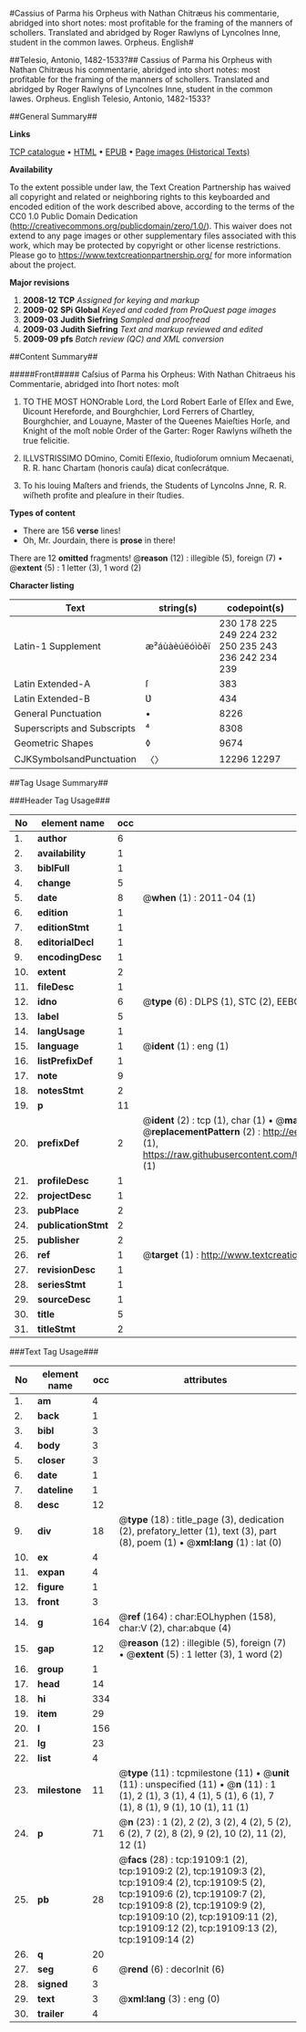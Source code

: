 #Cassius of Parma his Orpheus with Nathan Chitræus his commentarie, abridged into short notes: most profitable for the framing of the manners of schollers. Translated and abridged by Roger Rawlyns of Lyncolnes Inne, student in the common lawes. Orpheus. English#

##Telesio, Antonio, 1482-1533?##
Cassius of Parma his Orpheus with Nathan Chitræus his commentarie, abridged into short notes: most profitable for the framing of the manners of schollers. Translated and abridged by Roger Rawlyns of Lyncolnes Inne, student in the common lawes.
Orpheus. English
Telesio, Antonio, 1482-1533?

##General Summary##

**Links**

[TCP catalogue](http://www.ota.ox.ac.uk/tcp/)  • 
[HTML](http://tei.it.ox.ac.uk/tcp/Texts-HTML/free/A13/A13761.html)  • 
[EPUB](http://tei.it.ox.ac.uk/tcp/Texts-EPUB/free/A13/A13761.epub) • 
[Page images (Historical Texts)](https://historicaltexts.jisc.ac.uk/eebo-99853715e)

**Availability**

To the extent possible under law, the Text Creation Partnership has waived all copyright and related or neighboring rights to this keyboarded and encoded edition of the work described above, according to the terms of the CC0 1.0 Public Domain Dedication (http://creativecommons.org/publicdomain/zero/1.0/). This waiver does not extend to any page images or other supplementary files associated with this work, which may be protected by copyright or other license restrictions. Please go to https://www.textcreationpartnership.org/ for more information about the project.

**Major revisions**

1. __2008-12__ __TCP__ *Assigned for keying and markup*
1. __2009-02__ __SPi Global__ *Keyed and coded from ProQuest page images*
1. __2009-03__ __Judith Siefring__ *Sampled and proofread*
1. __2009-03__ __Judith Siefring__ *Text and markup reviewed and edited*
1. __2009-09__ __pfs__ *Batch review (QC) and XML conversion*

##Content Summary##

#####Front#####
Caſsius of Parma his Orpheus: With Nathan Chitraeus his Commentarie, abridged into ſhort notes: moſt
1. TO THE MOST HONOrable Lord, the Lord Robert Earle of Eſſex and Ewe, Ʋicount Hereforde, and Bourghchier, Lord Ferrers of Chartley, Bourghchier, and Louayne, Master of the Queenes Maieſties Horſe, and Knight of the moſt noble Order of the Garter: Roger Rawlyns wiſheth the true felicitie.

1. ILLVSTRISSIMO DOmino, Comiti Eſſexio, ſtudioſorum omnium Mecaenati, R. R. hanc Chartam (honoris cauſa) dicat conſecrátque.

1. To his louing Maſters and friends, the Students of Lyncolns Jnne, R. R. wiſheth profite and pleaſure in their ſtudies.

**Types of content**

  * There are 156 **verse** lines!
  * Oh, Mr. Jourdain, there is **prose** in there!

There are 12 **omitted** fragments! 
 @__reason__ (12) : illegible (5), foreign (7)  •  @__extent__ (5) : 1 letter (3), 1 word (2)

**Character listing**


|Text|string(s)|codepoint(s)|
|---|---|---|
|Latin-1 Supplement|æ²áùàèúëóìòêï|230 178 225 249 224 232 250 235 243 236 242 234 239|
|Latin Extended-A|ſ|383|
|Latin Extended-B|Ʋ|434|
|General Punctuation|•|8226|
|Superscripts             and Subscripts|⁴|8308|
|Geometric Shapes|◊|9674|
|CJKSymbolsandPunctuation|〈〉|12296 12297|

##Tag Usage Summary##

###Header Tag Usage###

|No|element name|occ|attributes|
|---|---|---|---|
|1.|__author__|6||
|2.|__availability__|1||
|3.|__biblFull__|1||
|4.|__change__|5||
|5.|__date__|8| @__when__ (1) : 2011-04 (1)|
|6.|__edition__|1||
|7.|__editionStmt__|1||
|8.|__editorialDecl__|1||
|9.|__encodingDesc__|1||
|10.|__extent__|2||
|11.|__fileDesc__|1||
|12.|__idno__|6| @__type__ (6) : DLPS (1), STC (2), EEBO-CITATION (1), PROQUEST (1), VID (1)|
|13.|__label__|5||
|14.|__langUsage__|1||
|15.|__language__|1| @__ident__ (1) : eng (1)|
|16.|__listPrefixDef__|1||
|17.|__note__|9||
|18.|__notesStmt__|2||
|19.|__p__|11||
|20.|__prefixDef__|2| @__ident__ (2) : tcp (1), char (1)  •  @__matchPattern__ (2) : ([0-9\-]+):([0-9IVX]+) (1), (.+) (1)  •  @__replacementPattern__ (2) : http://eebo.chadwyck.com/downloadtiff?vid=$1&page=$2 (1), https://raw.githubusercontent.com/textcreationpartnership/Texts/master/tcpchars.xml#$1 (1)|
|21.|__profileDesc__|1||
|22.|__projectDesc__|1||
|23.|__pubPlace__|2||
|24.|__publicationStmt__|2||
|25.|__publisher__|2||
|26.|__ref__|1| @__target__ (1) : http://www.textcreationpartnership.org/docs/. (1)|
|27.|__revisionDesc__|1||
|28.|__seriesStmt__|1||
|29.|__sourceDesc__|1||
|30.|__title__|5||
|31.|__titleStmt__|2||


###Text Tag Usage###

|No|element name|occ|attributes|
|---|---|---|---|
|1.|__am__|4||
|2.|__back__|1||
|3.|__bibl__|3||
|4.|__body__|3||
|5.|__closer__|3||
|6.|__date__|1||
|7.|__dateline__|1||
|8.|__desc__|12||
|9.|__div__|18| @__type__ (18) : title_page (3), dedication (2), prefatory_letter (1), text (3), part (8), poem (1)  •  @__xml:lang__ (1) : lat (0)|
|10.|__ex__|4||
|11.|__expan__|4||
|12.|__figure__|1||
|13.|__front__|3||
|14.|__g__|164| @__ref__ (164) : char:EOLhyphen (158), char:V (2), char:abque (4)|
|15.|__gap__|12| @__reason__ (12) : illegible (5), foreign (7)  •  @__extent__ (5) : 1 letter (3), 1 word (2)|
|16.|__group__|1||
|17.|__head__|14||
|18.|__hi__|334||
|19.|__item__|29||
|20.|__l__|156||
|21.|__lg__|23||
|22.|__list__|4||
|23.|__milestone__|11| @__type__ (11) : tcpmilestone (11)  •  @__unit__ (11) : unspecified (11)  •  @__n__ (11) : 1 (1), 2 (1), 3 (1), 4 (1), 5 (1), 6 (1), 7 (1), 8 (1), 9 (1), 10 (1), 11 (1)|
|24.|__p__|71| @__n__ (23) : 1 (2), 2 (2), 3 (2), 4 (2), 5 (2), 6 (2), 7 (2), 8 (2), 9 (2), 10 (2), 11 (2), 12 (1)|
|25.|__pb__|28| @__facs__ (28) : tcp:19109:1 (2), tcp:19109:2 (2), tcp:19109:3 (2), tcp:19109:4 (2), tcp:19109:5 (2), tcp:19109:6 (2), tcp:19109:7 (2), tcp:19109:8 (2), tcp:19109:9 (2), tcp:19109:10 (2), tcp:19109:11 (2), tcp:19109:12 (2), tcp:19109:13 (2), tcp:19109:14 (2)|
|26.|__q__|20||
|27.|__seg__|6| @__rend__ (6) : decorInit (6)|
|28.|__signed__|3||
|29.|__text__|3| @__xml:lang__ (3) : eng (0)|
|30.|__trailer__|4||

